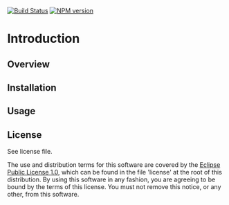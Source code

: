 [![Build Status](https://travis-ci.org/lcaballero/rstamp-express-4x-train-1.svg?branch=master)](https://travis-ci.org/) [![NPM version](https://badge.fury.io/js/rstamp-express-4x-train-1.svg)](http://badge.fury.io/js/rstamp-express-4x-train-1)

# Introduction

## Overview

## Installation

## Usage

## License

See license file.

The use and distribution terms for this software are covered by the
[Eclipse Public License 1.0][EPL-1], which can be found in the file 'license' at the
root of this distribution. By using this software in any fashion, you are
agreeing to be bound by the terms of this license. You must not remove this
notice, or any other, from this software.


[EPL-1]: http://opensource.org/licenses/eclipse-1.0.txt

